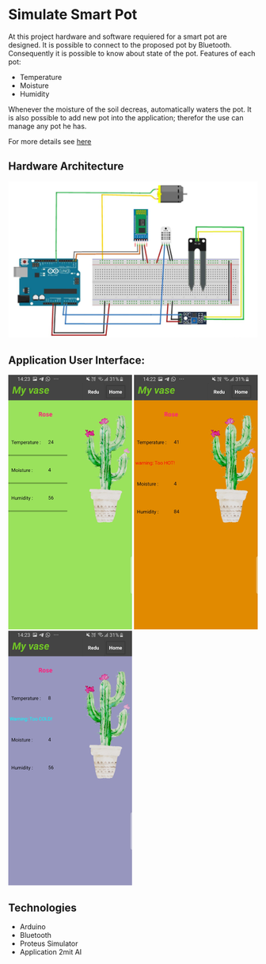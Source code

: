 # Simulate Smart Pot
At this project hardware and software requiered for a smart pot are designed. It is possible to connect to the proposed pot by Bluetooth. Consequently it is possible to know about state of the pot.
Features of each pot:
- Temperature
- Moisture
- Humidity

Whenever the moisture of the soil decreas, automatically waters the pot. It is also possible to add new pot into the application; therefor the use can manage any pot he has. 

For more details see [here](https://github.com/mahsaghn/Simulate_Smart_Pot/blob/main/%DA%AF%D8%B2%D8%A7%D8%B1%D8%B4%20%DA%A9%D8%A7%D8%B1.pdf)

## Hardware Architecture
![alt text](https://github.com/mahsaghn/Simulate_Smart_Pot/blob/main/statistics/hw2.png)

## Application User Interface: 

<img src="https://github.com/mahsaghn/Simulate_Smart_Pot/blob/main/statistics/safe.jpg" width=250>  <img src="https://github.com/mahsaghn/Simulate_Smart_Pot/blob/main/statistics/hot.jpg" width=250> <img src="https://github.com/mahsaghn/Simulate_Smart_Pot/blob/main/statistics/cold.jpg" width=250>

## Technologies
- Arduino
- Bluetooth
- ‫‪Proteus‬‬ Simulator
- Application 2mit AI

